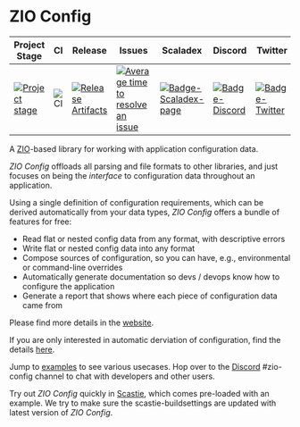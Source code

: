 # ZIO Config

| Project Stage |  CI | Release | Issues | Scaladex | Discord | Twitter |
| --- | --- | --- | --- | --- | --- | --- |
| [![Project stage][Badge-Stage]][Link-Stage-Page] | ![CI][Badge-CI] | [![Release Artifacts][Badge-SonatypeReleases]][Link-SonatypeReleases] | [![Average time to resolve an issue][Badge-IsItMaintained]][Link-IsItMaintained] | [![Badge-Scaladex-page]][Link-Scaladex-page] | [![Badge-Discord]][Link-Discord] | [![Badge-Twitter]][Link-Twitter] |

A [ZIO](https://github.com/zio/zio)-based library for working with application configuration data.

_ZIO Config_ offloads all parsing and file formats to other libraries, and just focuses on being the _interface_ to configuration data throughout an application.

Using a single definition of configuration requirements, which can be derived automatically from your data types, _ZIO Config_ offers a bundle of features for free:

 * Read flat or nested config data from any format, with descriptive errors
 * Write flat or nested config data into any format
 * Compose sources of configuration, so you can have, e.g., environmental or command-line overrides
 * Automatically generate documentation so devs / devops know how to configure the application
 * Generate a report that shows where each piece of configuration data came from

Please find more details in the [website](https://zio.github.io/zio-config/).

If you are only interested in automatic derviation of configuration, find the details [here](https://zio.github.io/zio-config/docs/automatic/automatic_index).

Jump to [examples](examples/shared/src/main/scala/zio/config/examples) to see various usecases. Hop over to the [Discord](https://discord.gg/2ccFBr4) #zio-config channel to chat with developers and other users.

Try out _ZIO Config_ quickly in [Scastie](https://scastie.scala-lang.org/IpEEuwoaSq2RemrKUXBGkw), which comes pre-loaded with an example. We try to make sure the scastie-buildsettings are updated with latest version of _ZIO Config_.

[Badge-CI]: https://github.com/zio/zio-config/workflows/CI/badge.svg "ci"
[Badge-IsItMaintained]: http://isitmaintained.com/badge/resolution/zio/zio-config.svg "Average time to resolve an issue"
[Badge-Discord]: https://img.shields.io/discord/629491597070827530?logo=discord "Chat on discord"
[Badge-Scaladex-page]: https://index.scala-lang.org/zio/zio-config/zio-config/latest.svg "Scaladex"
[Badge-SonatypeReleases]: https://img.shields.io/nexus/r/https/oss.sonatype.org/dev.zio/zio-config_2.12.svg "Sonatype Releases"
[Badge-Twitter]: https://img.shields.io/twitter/follow/zioscala.svg?style=plastic&label=follow&logo=twitter
[Badge-Stage]: https://img.shields.io/badge/Project%20Stage-Production%20Ready-brightgreen.svg

[Link-IsItMaintained]: http://isitmaintained.com/project/zio/zio-config "Average time to resolve an issue"
[Link-Discord]: https://discord.gg/2ccFBr4 "Discord"
[Link-Scaladex-page]: https://index.scala-lang.org/zio/zio-config/zio-config "Scaladex"
[Link-SonatypeReleases]: https://oss.sonatype.org/content/repositories/releases/dev/zio/zio-config_2.12/ "Sonatype Releases"
[Link-Twitter]: https://twitter.com/zioscala
[Link-Stage-Page]: https://github.com/zio/zio/wiki/Project-Stages

